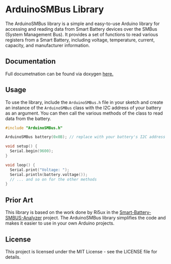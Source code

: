 # ArduinoSMBus Library

The ArduinoSMBus library is a simple and easy-to-use Arduino library for accessing and reading data from Smart Battery devices over the SMBus (System Management Bus). It provides a set of functions to read various registers from a Smart Battery, including voltage, temperature, current, capacity, and manufacturer information.

## Documentation
Full documetnation can be found via doxygen [here.](https://duluthmachineworks.github.io/ArduinoSMBus/docs/)

## Usage

To use the library, include the `ArduinoSMBus.h` file in your sketch and create an instance of the `ArduinoSMBus` class with the I2C address of your battery as an argument. You can then call the various methods of the class to read data from the battery.

```cpp
#include "ArduinoSMBus.h"

ArduinoSMBus battery(0x0B); // replace with your battery's I2C address

void setup() {
  Serial.begin(9600);
}

void loop() {
  Serial.print("Voltage: ");
  Serial.println(battery.voltage());
  // ... and so on for the other methods
}
```

## Prior Art
This library is based on the work done by Ri5ux in the [Smart-Battery-SMBUS-Analyzer](https://github.com/Ri5ux/Smart-Battery-SMBUS-Analyzer) project. The ArduinoSMBus library simplifies the code and makes it easier to use in your own Arduino projects.

## License
This project is licensed under the MIT License - see the LICENSE file for details.
